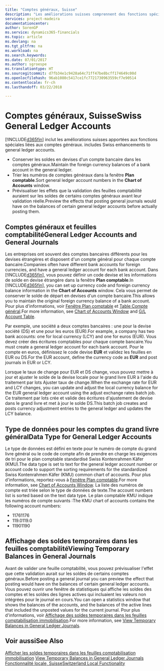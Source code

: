 ```yaml
---
title: "Comptes généraux, Suisse"
description: "Les améliorations suisses comprennent des fonctions spéciales liées aux comptes généraux."
services: project-madeira
documentationcenter: 
author: SorenGP
ms.service: dynamics365-financials
ms.topic: article
ms.devlang: na
ms.tgt_pltfrm: na
ms.workload: na
ms.search.keywords: 
ms.date: 07/01/2017
ms.author: sgroespe
ms.translationtype: HT
ms.sourcegitcommit: d7fb34e1c9428a64c71ff47be8bcff174649c00d
ms.openlocfilehash: 96ab1080c5417ce1fc7721730963559cf7e90514
ms.contentlocale: fr-ch
ms.lasthandoff: 03/22/2018

---
```

# <a name="swiss-general-ledger-accounts"></a><span data-ttu-id="536fb-103">Comptes généraux, Suisse</span><span class="sxs-lookup"><span data-stu-id="536fb-103">Swiss General Ledger Accounts</span></span>
[!INCLUDE[d365fin](../../includes/d365fin_md.md)]<span data-ttu-id="536fb-104"> inclut les améliorations suisses apportées aux fonctions spéciales liées aux comptes généraux.</span><span class="sxs-lookup"><span data-stu-id="536fb-104"> includes Swiss enhancements to general ledger accounts.</span></span>

- <span data-ttu-id="536fb-105">Conserver les soldes en devises d'un compte bancaire dans les comptes généraux.</span><span class="sxs-lookup"><span data-stu-id="536fb-105">Maintain the foreign currency balances of a bank account in the general ledger.</span></span>  
- <span data-ttu-id="536fb-106">Trier les numéros de comptes généraux dans la fenêtre **Plan comptable**.</span><span class="sxs-lookup"><span data-stu-id="536fb-106">Sort general ledger account numbers in the **Chart of Accounts** window.</span></span>  
- <span data-ttu-id="536fb-107">Prévisualiser les effets que la validation des feuilles comptabilité auraient sur les soldes de certains comptes généraux avant leur validation réelle.</span><span class="sxs-lookup"><span data-stu-id="536fb-107">Preview the effects that posting general journals would have on the balances of certain general ledger accounts before actually posting them.</span></span>  

## <a name="general-ledger-accounts-and-general-journals"></a><span data-ttu-id="536fb-108">Comptes généraux et feuilles comptabilité</span><span class="sxs-lookup"><span data-stu-id="536fb-108">General Ledger Accounts and General Journals</span></span>  
<span data-ttu-id="536fb-109">Les entreprises ont souvent des comptes bancaires différents pour les devises étrangères et disposent d'un compte général pour chaque compte bancaire.</span><span class="sxs-lookup"><span data-stu-id="536fb-109">Companies often have different bank accounts for foreign currencies, and have a general ledger account for each bank account.</span></span> <span data-ttu-id="536fb-110">Dans [!INCLUDE[d365fin](../../includes/d365fin_md.md)], vous pouvez définir un code devise et les informations de solde en devise étrangère dans la fenêtre **Plan comptable**.</span><span class="sxs-lookup"><span data-stu-id="536fb-110">In [!INCLUDE[d365fin](../../includes/d365fin_md.md)], you can set up currency code and foreign currency balance information in the **Chart of Accounts** window.</span></span> <span data-ttu-id="536fb-111">Cela vous permet de conserver le solde de départ en devises d'un compte bancaire.</span><span class="sxs-lookup"><span data-stu-id="536fb-111">This allows you to maintain the original foreign currency balance of a bank account.</span></span> <span data-ttu-id="536fb-112">Pour plus d'informations, voir [Fenêtre Plan comptable](assetId:///fa407624-b670-44b6-8397-91aa606e4c39) et [Table Compte général](assetId:///a65c2b09-9bb2-43db-8c53-c047bfc49777).</span><span class="sxs-lookup"><span data-stu-id="536fb-112">For more information, see [Chart of Accounts Window](assetId:///fa407624-b670-44b6-8397-91aa606e4c39) and [G/L Account Table](assetId:///a65c2b09-9bb2-43db-8c53-c047bfc49777).</span></span>  

<span data-ttu-id="536fb-113">Par exemple, une société a deux comptes bancaires : une pour la devise société (DS) et une pour les euros (EUR).</span><span class="sxs-lookup"><span data-stu-id="536fb-113">For example, a company has two bank accounts: one for local currency (LCY) and one for euros (EUR).</span></span> <span data-ttu-id="536fb-114">Vous devez créer des écritures comptables pour chaque compte bancaire.</span><span class="sxs-lookup"><span data-stu-id="536fb-114">You must create a general ledger account for each bank account.</span></span> <span data-ttu-id="536fb-115">Pour le compte en euros, définissez le code devise **EUR** et validez les feuilles en EUR ou DS.</span><span class="sxs-lookup"><span data-stu-id="536fb-115">For the EUR account, define the currency code as **EUR** and post journals in EUR or LCY.</span></span>  

<span data-ttu-id="536fb-116">Lorsque le taux de change pour EUR et DS change, vous pouvez mettre à jour et ajuster le solde de la devise locale pour le grand livre EUR à l'aide du traitement par lots Ajuster taux de change.</span><span class="sxs-lookup"><span data-stu-id="536fb-116">When the exchange rate for EUR and LCY changes, you can update and adjust the local currency balance for the EUR general ledger account using the adjust exchange rates batch job.</span></span> <span data-ttu-id="536fb-117">Ce traitement par lots crée et valide des écritures d'ajustement de devise dans le grand livre et met à jour le solde DS.</span><span class="sxs-lookup"><span data-stu-id="536fb-117">This batch job creates and posts currency adjustment entries to the general ledger and updates the LCY balance.</span></span>  

## <a name="data-type-for-general-ledger-accounts"></a><span data-ttu-id="536fb-118">Type de données pour les comptes du grand livre général</span><span class="sxs-lookup"><span data-stu-id="536fb-118">Data Type for General Ledger Accounts</span></span>  
<span data-ttu-id="536fb-119">Le type de données est défini en texte pour le numéro de compte du grand livre général ou le code de compte afin de prendre en charge les exigences de tri pour le plan comptable standardisé Swiss Kontenrahmen Käfer (KMU).</span><span class="sxs-lookup"><span data-stu-id="536fb-119">The data type is set to text for the general ledger account number or account code to support the sorting requirements for the standardized Swiss Kontenrahmen Käfer (KMU) common chart of accounts.</span></span> <span data-ttu-id="536fb-120">Pour plus d'informations, reportez-vous à [Fenêtre Plan comptable](assetId:///fa407624-b670-44b6-8397-91aa606e4c39).</span><span class="sxs-lookup"><span data-stu-id="536fb-120">For more information, see [Chart of Accounts Window](assetId:///fa407624-b670-44b6-8397-91aa606e4c39).</span></span> <span data-ttu-id="536fb-121">La liste des numéros de compte est triée selon le type de données de texte.</span><span class="sxs-lookup"><span data-stu-id="536fb-121">The account numbers list is sorted based on the text data type.</span></span> <span data-ttu-id="536fb-122">Le plan comptable KMU indique les numéros de compte suivants :</span><span class="sxs-lookup"><span data-stu-id="536fb-122">The KMU chart of accounts contains the following account numbers:</span></span>  

- <span data-ttu-id="536fb-123">1176</span><span class="sxs-lookup"><span data-stu-id="536fb-123">1176</span></span>  
- <span data-ttu-id="536fb-124">119.0</span><span class="sxs-lookup"><span data-stu-id="536fb-124">119.0</span></span>  
- <span data-ttu-id="536fb-125">1190</span><span class="sxs-lookup"><span data-stu-id="536fb-125">1190</span></span>  

## <a name="viewing-temporary-balances-in-general-journals"></a><span data-ttu-id="536fb-126">Affichage des soldes temporaires dans les feuilles comptabilité</span><span class="sxs-lookup"><span data-stu-id="536fb-126">Viewing Temporary Balances in General Journals</span></span>  
<span data-ttu-id="536fb-127">Avant de valider une feuille comptabilité, vous pouvez prévisualiser l'effet que cette validation aurait sur les soldes de certains comptes généraux.</span><span class="sxs-lookup"><span data-stu-id="536fb-127">Before posting a general journal you can preview the effect that posting would have on the balances of certain general ledger accounts.</span></span> <span data-ttu-id="536fb-128">Vous pouvez ouvrir une fenêtre de statistiques qui affiche les soldes des comptes et les soldes des lignes actives qui incluaient les valeurs non intégrées pour le journal en cours.</span><span class="sxs-lookup"><span data-stu-id="536fb-128">You can open a statistics window that shows the balances of the accounts, and the balances of the active lines that included the unposted values for the current journal.</span></span> <span data-ttu-id="536fb-129">Pour plus d'informations, voir [Affichage des soldes temporaires dans les feuilles comptabilisation immobilisation](how-to-view-temporary-balances-in-general-ledger-journals.md).</span><span class="sxs-lookup"><span data-stu-id="536fb-129">For more information, see [View Temporary Balances in General Ledger Journals](how-to-view-temporary-balances-in-general-ledger-journals.md).</span></span>  

## <a name="see-also"></a><span data-ttu-id="536fb-130">Voir aussi</span><span class="sxs-lookup"><span data-stu-id="536fb-130">See Also</span></span>  
 <span data-ttu-id="536fb-131">[Afficher les soldes temporaires dans les feuilles comptabilisation immobilisation](how-to-view-temporary-balances-in-general-ledger-journals.md) </span><span class="sxs-lookup"><span data-stu-id="536fb-131">[View Temporary Balances in General Ledger Journals](how-to-view-temporary-balances-in-general-ledger-journals.md) </span></span>  
 [<span data-ttu-id="536fb-132">Fonctionnalité locale, Suisse</span><span class="sxs-lookup"><span data-stu-id="536fb-132">Switzerland Local Functionality</span></span>](switzerland-local-functionality.md)

